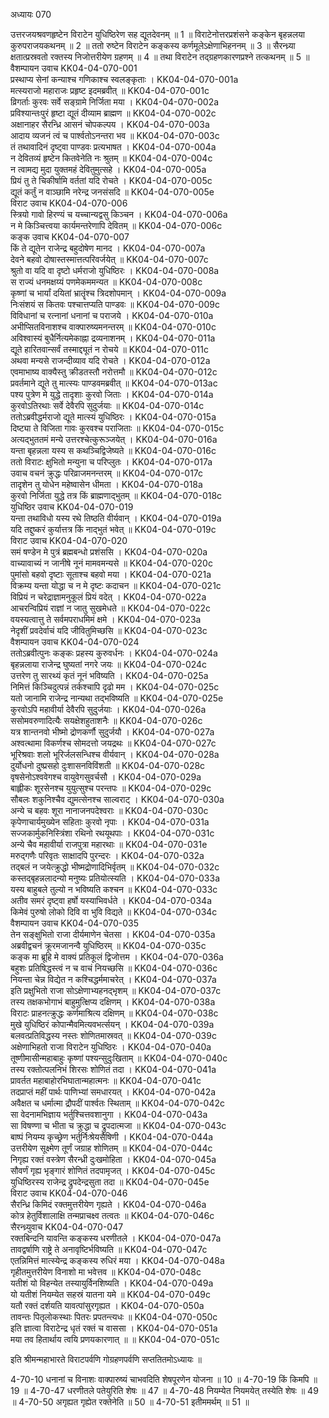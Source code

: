 अध्यायः 070

उत्तरजयश्रवणहृष्टेन विराटेन युधिष्ठिरेण सह द्यूतदेवनम् ॥ 1 ॥ विराटेनोत्तरप्रशंसने कङ्केन बृहन्नलया कुरुपराजयकथनम् ॥ 2 ॥ ततो रुष्टेन विराटेन कङ्कस्य कर्णमूलेऽक्षेणाभिहननम् ॥ 3 ॥ सैरन्ध्र्या क्षतात्प्रस्रवतो रक्तस्य निजोत्तरीयेण ग्रहणम् ॥ 4 ॥ तथा विराटेन तद्ग्रहणकारणप्रश्ने तत्कथनम् ॥ 5 ॥
वैशम्पायन उवाच 	KK04-04-070-001  
प्रस्थाप्य सेनां कन्याश्च गणिकाश्च स्वलङ्कृताः ।	KK04-04-070-001a  
मत्स्यराजो महाराजः प्रहृष्ट इदमब्रवीत् ॥	KK04-04-070-001c  
व्रिगर्ताः कुरवः सर्वे सङ्ग्रामे निर्जिता मया ।	KK04-04-070-002a  
प्रविश्यान्तःपुरं हृष्टा द्यूतं दीव्याम ब्राह्मण ॥	KK04-04-070-002c  
अक्षानाहर सैरन्ध्रि आसनं चोपकल्पय ।	KK04-04-070-003a  
आदाय व्यजनं त्वं च पार्श्वतोऽनन्तरा भव ॥	KK04-04-070-003c  
तं तथावादिनं दृष्ट्वा पाण्डवः प्रत्यभाषत ।	KK04-04-070-004a  
न देवितव्यं हृष्टेन कितवेनेति नः श्रुतम् ॥	KK04-04-070-004c  
न त्वामद्य मुदा युक्तमहं देवितुमुत्सहे ।	KK04-04-070-005a  
प्रियं तु ते चिकीर्षामि वर्ततां यदि रोचते ।	KK04-04-070-005c  
द्यूतं कर्तुं न वाञ्छामि नरेन्द्र जनसंसदि ॥	KK04-04-070-005e  
विराट उवाच 	KK04-04-070-006  
स्त्रियो गावो हिरण्यं च यच्चान्यद्वसु किञ्चन ।	KK04-04-070-006a  
न मे किञ्चित्त्वया कार्यमन्तरेणापि देवितम् ॥	KK04-04-070-006c  
कङ्क उवाच 	KK04-04-070-007  
किं ते द्यूतेन राजेन्द्र बहुदोषेण मानद ।	KK04-04-070-007a  
देवने बहवो दोषास्तस्मात्तत्परिवर्जयेत् ॥	KK04-04-070-007c  
श्रुतो वा यदि वा दृष्टो धर्मराजो युधिष्ठिरः ।	KK04-04-070-008a  
स राज्यं धनमक्षय्यं पणमेकममन्यत ॥	KK04-04-070-008c  
कृष्णां च भार्यां दयितां भ्रातॄंश्च त्रिदशोपमान् ।	KK04-04-070-009a  
निःसंशयं स कितवः पश्चात्तप्यति पाण्डवः ॥	KK04-04-070-009c  
विविधानां च रत्नानां धनानां च पराजये ।	KK04-04-070-010a  
अभीप्सितविनाशश्च वाक्पारुष्यमनन्तरम् ॥	KK04-04-070-010c  
अविश्वास्यं बुधैर्नित्यमेकाह्ना द्रव्यनाशनम् ।	KK04-04-070-011a  
द्यूते हारितवान्सर्वं तस्माद्द्यूतं न रोचये ॥	KK04-04-070-011c  
अथवा मन्यसे राजन्दीव्याव यदि रोचते ।	KK04-04-070-012a  
एवमाभाष्य वाक्यैस्तु क्रीडतस्तौ नरोत्तमौ ॥	KK04-04-070-012c  
प्रवर्तमाने द्यूते तु मात्स्यः पाण्डवमब्रवीत् ॥	KK04-04-070-013ac  
पश्य पुत्रेण मे युद्धे तादृशाः कुरवो जिताः ।	KK04-04-070-014a  
कुरवोऽतिरथाः सर्वे देवैरपि सुदुर्जयाः ॥	KK04-04-070-014c  
ततोऽब्रवीद्धर्मराजो द्यूते मात्स्यं युधिष्ठिरः ।	KK04-04-070-015a  
दिष्ट्या ते विजिता गावः कुरवश्च पराजिताः ॥	KK04-04-070-015c  
अत्यद्भुततमं मन्ये उत्तरश्चेत्कुरूञ्जयेत् ।	KK04-04-070-016a  
यन्ता बृहन्नला यस्य स कथञ्चिद्विजेष्यते ॥	KK04-04-070-016c  
ततो विराटः क्षुभितो मन्युना च परिप्लुतः ।	KK04-04-070-017a  
उवाच वचनं क्रुद्धः परिव्राजमनन्तरम् ॥	KK04-04-070-017c  
तादृशेन तु योधेन महेष्वासेन धीमता ।	KK04-04-070-018a  
कुरवो निर्जिता युद्धे तत्र किं ब्राह्मणाद्भुतम् ॥	KK04-04-070-018c  
युधिष्ठिर उवाच 	KK04-04-070-019  
यन्ता तथाविधो यस्य रथे तिष्ठति वीर्यवान् ।	KK04-04-070-019a  
यदि तद्दुष्करं  कुर्यात्तत्र किं नाद्भुतं भवेत् ॥	KK04-04-070-019c  
विराट उवाच 	KK04-04-070-020  
समं षण्डेन मे पुत्रं ब्रह्मबन्धो प्रशंससि ।	KK04-04-070-020a  
वाच्यावाच्यं न जानीषे नूनं मामवमन्यसे ॥	KK04-04-070-020c  
पुमांसो बहवो दृष्टाः सूताश्च बहवो मया ।	KK04-04-070-021a  
विक्रम्य यन्ता योद्धा च न मे दृष्टः कदाचन ॥	KK04-04-070-021c  
विप्रियं न चरेद्राज्ञामनुकूलं प्रियं वदेत् ।	KK04-04-070-022a  
आचरन्विप्रियं राज्ञां न जातु सुखमेधते ॥	KK04-04-070-022c  
वयस्यत्वात्तु ते सर्वमपराधमिमं क्षमे ।	KK04-04-070-023a  
नेदृशीं प्रवदेर्वाचं यदि जीवितुमिच्छसि ॥	KK04-04-070-023c  
वैशम्पायन उवाच 	KK04-04-070-024  
ततोऽब्रवीत्पुनः कङ्कः प्रहस्य कुरुवर्धनः ।	KK04-04-070-024a  
बृहन्नलाया राजेन्द्र घुष्यतां नगरे जयः ॥	KK04-04-070-024c  
उत्तरेण तु सारथ्यं कृतं नूनं भविष्यति ।	KK04-04-070-025a  
निमित्तं किञ्चिदुत्पन्नं तर्कश्चापि दृढो मम ।	KK04-04-070-025c  
यतो जानामि राजेन्द्र नान्यथा तद्भविष्यति ॥	KK04-04-070-025e  
कुरवोऽपि महावीर्या देवैरपि सुदुर्जयाः ।	KK04-04-070-026a  
ससोमवरुणादित्यैः सयक्षेशहुताशनैः ॥	KK04-04-070-026c  
यत्र शान्तनवो भीष्मो द्रोणकर्णौ सुदुर्जयौ ।	KK04-04-070-027a  
अश्वत्थामा विकर्णश्च सोमदत्तो जयद्रथः ॥	KK04-04-070-027c  
भूरिश्रवाः शलो भूरिर्जलसन्धिश्च वीर्यवान् ।	KK04-04-070-028a  
दुर्योधनो दुष्प्रसहो दुःशासनविविंशती ॥	KK04-04-070-028c  
वृषसेनोऽश्ववेगश्च वायुवेगसुवर्चसौ ।	KK04-04-070-029a  
बाह्लीकः शूरसेनश्च युयुत्सुश्च परन्तपः ॥	KK04-04-070-029c  
सौबलः शकुनिश्चैव द्युमत्सेनश्च साल्वराट् ।	KK04-04-070-030a  
अन्ये च बहवः शूरा नानाजनपदेश्वराः ॥	KK04-04-070-030c  
कृपेणाचार्यमुख्येन सहिताः कुरवो नृपाः ।	KK04-04-070-031a  
सज्जकार्मुकनिस्त्रिंशा रथिनो रथयूथपाः ।	KK04-04-070-031c  
अन्ये चैव महावीर्या राजपुत्रा महारथाः ॥	KK04-04-070-031e  
मरुद्गणैः परिवृतः साक्षादपि पुरन्दरः ।	KK04-04-070-032a  
तद्बलं न जयेत्क्रुद्धो भीष्मद्रोणादिभिर्वृतम् ॥	KK04-04-070-032c  
कस्तद्बृहन्नलादन्यो मनुष्यः प्रतियोत्स्यति ।	KK04-04-070-033a  
यस्य बाहुबले तुल्यो न भविष्यति कश्चन ॥	KK04-04-070-033c  
अतीव समरं दृष्ट्वा हर्षो यस्याभिवर्धते ।	KK04-04-070-034a  
किमेवं पुरुषो लोको दिवि वा भुवि विद्यते ॥	KK04-04-070-034c  
वैशम्पायन उवाच 	KK04-04-070-035  
तेन सङ्क्षुभितो राजा दीर्यमाणेन चेतसा ।	KK04-04-070-035a  
अब्रवीद्वचनं क्रूरमजानन्वै युधिष्ठिरम् ॥	KK04-04-070-035c  
कङ्क मा ब्रूहि मे वाक्यं प्रतिकूलं द्विजोत्तम ।	KK04-04-070-036a  
बहुशः प्रतिषिद्धस्त्वं न च वाचं नियच्छसि ॥	KK04-04-070-036c  
नियन्ता चेन्न विद्येत न कश्चिद्धर्ममाचरेत् ।	KK04-04-070-037a  
इति प्रक्षुभितो राजा सोऽक्षेणाभ्यहनद्भृशम् ॥	KK04-04-070-037c  
तस्य तक्षकभोगाभं बाहुमुत्क्षिप्य दक्षिणम् ।	KK04-04-070-038a  
विराटः प्राहनत्क्रुद्धः कर्णमाश्रित्य दक्षिणम् ॥	KK04-04-070-038c  
मुखे युधिष्ठिरं कोपान्मैवमित्यवभर्त्सयन् ।	KK04-04-070-039a  
बलवत्प्रतिविद्धस्य नस्तः शोणितमास्रवत् ॥	KK04-04-070-039c  
अक्षेणाभिहतो राजा विराटेन युधिष्ठिरः ।	KK04-04-070-040a  
तूष्णीमासीन्महाबाहुः कृष्णां पश्यन्सुदुःखिताम् ॥	KK04-04-070-040c  
तस्य रक्तोत्पलनिभं शिरसः शोणितं तदा ।	KK04-04-070-041a  
प्रावर्तत महाबाहोरभिघातान्महात्मनः ॥	KK04-04-070-041c  
तदप्राप्तं महीं पार्थः पाणिभ्यां समधारयत् ।	KK04-04-070-042a  
अवैक्षत च धर्मात्मा द्रौपदीं पार्श्वतः स्थिताम् ॥	KK04-04-070-042c  
सा वेदनामभिज्ञाय भर्तुश्चित्तवशानुगा ।	KK04-04-070-043a  
सा विषण्णा च भीता च क्रुद्धा च द्रुपदात्मजा ॥	KK04-04-070-043c  
बाष्पं नियम्य कृच्छ्रेण भर्तुर्निःश्रेयसैषिणी ।	KK04-04-070-044a  
उत्तरीयेण सूक्ष्मेण तूर्णं जग्राह शोणितम् ॥	KK04-04-070-044c  
निगृह्य रक्तं वस्त्रेण सैरन्ध्री दुःखमोहिता ।	KK04-04-070-045a  
सौवर्णं गृह्य भृङ्गारं शोणितं तदपामृजत् ।	KK04-04-070-045c  
युधिष्ठिरस्य राजेन्द्र द्रुपदेन्द्रसुता तदा ॥	KK04-04-070-045e  
विराट उवाच 	KK04-04-070-046  
सैरन्ध्रि किमिदं रक्तमुत्तरीयेण गृह्यते ।	KK04-04-070-046a  
कोत्र हेतुर्विशालाक्षि तन्मप्राचक्ष्व तत्वतः ॥	KK04-04-070-046c  
सैरन्ध्र्युवाच 	KK04-04-070-047  
रक्तबिन्दनि यावन्ति कङ्कस्य धरणीतले ।	KK04-04-070-047a  
तावद्वर्षाणि राष्ट्रे ते अनावृष्टिर्भविष्यति ॥	KK04-04-070-047c  
एतन्निमित्तं मात्स्येन्द्र कङ्कस्य रुधिरं मया ।	KK04-04-070-048a  
गृहीतमुत्तरीयेण विनाशो मा भवेत्तव ॥	KK04-04-070-048c  
यतीशं यो विहन्येत तस्यायुर्विनशिष्यति ।	KK04-04-070-049a  
यो यतीशं नियम्येत सहस्रं यातना यमे ॥	KK04-04-070-049c  
यतौ रक्तं दर्शयति यावत्पांसुरगृह्यत ।	KK04-04-070-050a  
तावन्तः पितृलोकस्थाः पितरः प्रपतन्त्यधः ॥	KK04-04-070-050c  
इति ज्ञात्वा विराटेन्द्र धृतं रक्तं च वाससा ।	KK04-04-070-051a  
मया तव हितार्थाय त्वयि प्रणयकारणात् ॥ ॥	KK04-04-070-051c  

इति श्रीमन्महाभारते विराटपर्वणि गोग्रहणपर्वणि सप्ततितमोऽध्यायः ॥

4-70-10 धनानां च विनाशः वाक्पारुष्यं चाभवदिति शेषपूरणेन योजना ॥ 10 ॥ 4-70-19 किं किमपि ॥ 19 ॥ 4-70-47 धरणीतले पतेयुरिति शेषः ॥ 47 ॥ 4-70-48 नियम्येत नियमयेत् तस्येति शेषः  ॥ 49 ॥ 4-70-50 अगृह्यत गृह्येत रक्तेनेति ॥ 50 ॥ 4-70-51 इतीममर्थम् ॥ 51 ॥
